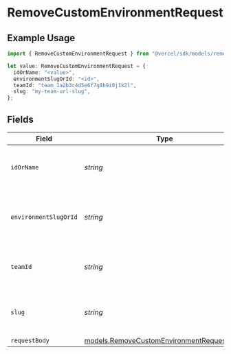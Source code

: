 # RemoveCustomEnvironmentRequest

## Example Usage

```typescript
import { RemoveCustomEnvironmentRequest } from "@vercel/sdk/models/removecustomenvironmentop.js";

let value: RemoveCustomEnvironmentRequest = {
  idOrName: "<value>",
  environmentSlugOrId: "<id>",
  teamId: "team_1a2b3c4d5e6f7g8h9i0j1k2l",
  slug: "my-team-url-slug",
};
```

## Fields

| Field                                                                                        | Type                                                                                         | Required                                                                                     | Description                                                                                  | Example                                                                                      |
| -------------------------------------------------------------------------------------------- | -------------------------------------------------------------------------------------------- | -------------------------------------------------------------------------------------------- | -------------------------------------------------------------------------------------------- | -------------------------------------------------------------------------------------------- |
| `idOrName`                                                                                   | *string*                                                                                     | :heavy_check_mark:                                                                           | The unique project identifier or the project name                                            |                                                                                              |
| `environmentSlugOrId`                                                                        | *string*                                                                                     | :heavy_check_mark:                                                                           | The unique custom environment identifier within the project                                  |                                                                                              |
| `teamId`                                                                                     | *string*                                                                                     | :heavy_minus_sign:                                                                           | The Team identifier to perform the request on behalf of.                                     | team_1a2b3c4d5e6f7g8h9i0j1k2l                                                                |
| `slug`                                                                                       | *string*                                                                                     | :heavy_minus_sign:                                                                           | The Team slug to perform the request on behalf of.                                           | my-team-url-slug                                                                             |
| `requestBody`                                                                                | [models.RemoveCustomEnvironmentRequestBody](../models/removecustomenvironmentrequestbody.md) | :heavy_minus_sign:                                                                           | N/A                                                                                          |                                                                                              |